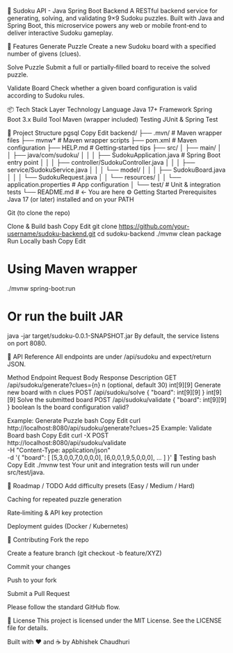 🧩 Sudoku API - Java Spring Boot Backend
A RESTful backend service for generating, solving, and validating 9×9 Sudoku puzzles. Built with Java and Spring Boot, this microservice powers any web or mobile front‑end to deliver interactive Sudoku gameplay.

🚀 Features
Generate Puzzle
Create a new Sudoku board with a specified number of givens (clues).

Solve Puzzle
Submit a full or partially‑filled board to receive the solved puzzle.

Validate Board
Check whether a given board configuration is valid according to Sudoku rules.

📦 Tech Stack
Layer	Technology
Language	Java 17+
Framework	Spring Boot 3.x
Build Tool	Maven (wrapper included)
Testing	JUnit & Spring Test



📁 Project Structure
pgsql
Copy
Edit
backend/
├── .mvn/                   # Maven wrapper files
├── mvnw*                   # Maven wrapper scripts
├── pom.xml                 # Maven configuration
├── HELP.md                 # Getting‑started tips
├── src/
│   ├── main/
│   │   ├── java/com/sudoku/
│   │   │   ├── SudokuApplication.java     # Spring Boot entry point
│   │   │   ├── controller/SudokuController.java
│   │   │   ├── service/SudokuService.java
│   │   │   └── model/
│   │   │       ├── SudokuBoard.java
│   │   │       └── SudokuRequest.java
│   │   └── resources/
│   │       └── application.properties     # App configuration
│   └── test/                              # Unit & integration tests
└── README.md               # ← You are here
⚙️ Getting Started
Prerequisites
Java 17 (or later) installed and on your PATH

Git (to clone the repo)

Clone & Build
bash
Copy
Edit
git clone https://github.com/your-username/sudoku-backend.git
cd sudoku-backend
./mvnw clean package
Run Locally
bash
Copy
Edit
# Using Maven wrapper
./mvnw spring-boot:run

# Or run the built JAR
java -jar target/sudoku-0.0.1-SNAPSHOT.jar
By default, the service listens on port 8080.

📜 API Reference
All endpoints are under /api/sudoku and expect/return JSON.

Method	Endpoint	Request Body	Response	Description
GET	/api/sudoku/generate?clues={n}	n (optional, default 30)	int[9][9]	Generate new board with n clues
POST	/api/sudoku/solve	{ "board": int[9][9] }	int[9][9]	Solve the submitted board
POST	/api/sudoku/validate	{ "board": int[9][9] }	boolean	Is the board configuration valid?

Example: Generate Puzzle
bash
Copy
Edit
curl http://localhost:8080/api/sudoku/generate?clues=25
Example: Validate Board
bash
Copy
Edit
curl -X POST http://localhost:8080/api/sudoku/validate \
     -H "Content-Type: application/json" \
     -d '{
           "board": [
             [5,3,0,0,7,0,0,0,0],
             [6,0,0,1,9,5,0,0,0],
             ...
           ]
         }'
🧪 Testing
bash
Copy
Edit
./mvnw test
Your unit and integration tests will run under src/test/java.

📌 Roadmap / TODO
 Add difficulty presets (Easy / Medium / Hard)

 Caching for repeated puzzle generation

 Rate‑limiting & API key protection

 Deployment guides (Docker / Kubernetes)

🙌 Contributing
Fork the repo

Create a feature branch (git checkout -b feature/XYZ)

Commit your changes

Push to your fork

Submit a Pull Request

Please follow the standard GitHub flow.

📄 License
This project is licensed under the MIT License. See the LICENSE file for details.

Built with ❤️ and ☕ by Abhishek Chaudhuri
